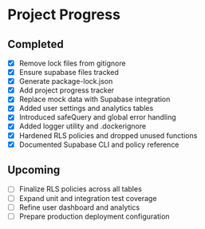 # Project Progress

## Completed
- [x] Remove lock files from gitignore
- [x] Ensure supabase files tracked
- [x] Generate package-lock.json
- [x] Add project progress tracker
- [x] Replace mock data with Supabase integration
- [x] Added user settings and analytics tables
- [x] Introduced safeQuery and global error handling
- [x] Added logger utility and .dockerignore
- [x] Hardened RLS policies and dropped unused functions
- [x] Documented Supabase CLI and policy reference

## Upcoming
- [ ] Finalize RLS policies across all tables
- [ ] Expand unit and integration test coverage
- [ ] Refine user dashboard and analytics
- [ ] Prepare production deployment configuration
